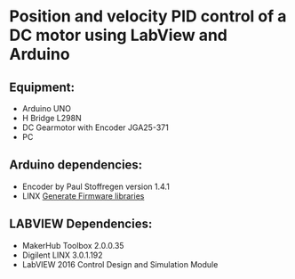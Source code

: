 # Position and velocity PID control of a DC motor using LabView and Arduino

## Equipment:

* Arduino UNO
* H Bridge L298N
* DC Gearmotor with Encoder JGA25-371
* PC

## Arduino dependencies:

* Encoder by Paul Stoffregen version 1.4.1
* LINX [Generate Firmware libraries](https://www.labviewmakerhub.com/doku.php?id=learn:tutorials:libraries:linx:misc:adding_custom_command)

## LABVIEW Dependencies:

* MakerHub Toolbox 2.0.0.35
* Digilent LINX 3.0.1.192  
* LabVIEW 2016 Control Design and Simulation Module
